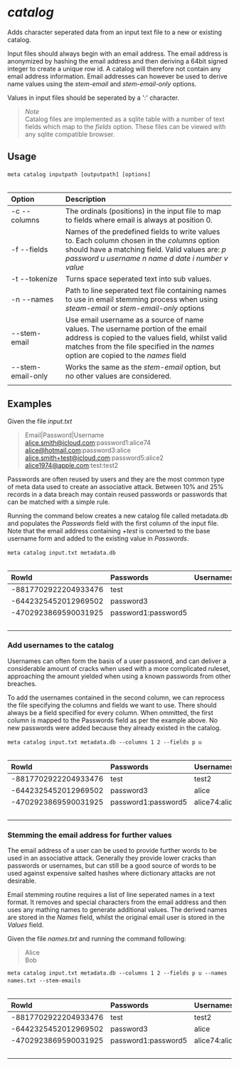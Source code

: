 # *catalog*

Adds character seperated data from an input text file to a new or existing catalog.

Input files should always begin with an email address. The email address is anonymized by hashing the email address and then deriving a 64bit signed integer to create a unique row id. A catalog will therefore not contain any email address information. Email addresses can however be used to derive name values using the *stem-email* and *stem-email-only* options.

Values in input files should be seperated by a ':' character.

  > *Note*<br>
  > Catalog files are implemented as a sqlite table with a number of text fields which map to the *fields* option. These files can be viewed with any sqlite compatible browser.

## Usage

`meta catalog inputpath [outputpath] [options]`
&nbsp;<br>
&nbsp;<br>

| Option | Description |
| :--- | :--- |
| -c --columns| The ordinals (positions) in the input file to map to fields where email is always at position 0.|
| -f --fields| Names of the predefined fields to write values to. Each column chosen in the *columns* option should have a matching field. Valid values are: *p password u username n name d date i number v value* |
| -t --tokenize| Turns space seperated text into sub values.|
| -n --names| Path to line seperated text file containing names to use in email stemming process when using *steam-email* or *stem-email-only* options|
| --stem-email| Use email username as a source of name values. The username portion of the email address is copied to the values field, whilst valid matches from the file specified in the *names* option are copied to the *names* field|
| --stem-email-only|Works the same as the *stem-email* option, but no other values are considered. |
| <img width=300> | |

 

## Examples
 
Given the file *input.txt*

>Email|Password|Username<br>
>alice.smith@icloud.com:password1:alice74<br>
>alice@hotmail.com:password3:alice<br>
>alice.smith+test@icloud.com:password5:alice2<br>
>alice1974@apple.com:test:test2<br>

Passwords are often reused by users and they are the most common type of meta data used to create an associative attack. Between 10% and 25% records in a data breach may contain reused passwords or passwords that can be matched with a simple rule.

Running the command below creates a new catalog file called metadata.db and populates the *Passwords* field with the first column of the input file. Note that the email address containing *+test* is converted to the base username form and added to the existing value in *Passwords*.

`meta catalog input.txt metadata.db`
&nbsp;<br>
&nbsp;<br>

| RowId | Passwords | Usernames | Names | Dates | Numbers | Values |
| :--- | :--- | :--- | :--- | :--- | :--- |  :--- |
|-8817702922204933476|test||||||		
|-6442325452012969502|password3||||||
|-4702923869590031925|password1:password5||||||			
|&nbsp;|||||||		

### Add usernames to the catalog

Usernames can often form the basis of a user password, and can deliver a considerable amount of cracks when used with a more complicated ruleset, approaching the amount yielded when using a known passwords from other breaches.

To add the usernames contained in the second column, we can reprocess the file specifying the columns and fields we want to use. There should always be a field specified for every column. When ommitted, the first column is mapped to the Passwords field as per the example above. No new passwords were added because they already existed in the catalog.

`meta catalog input.txt metadata.db --columns 1 2 --fields p u`
&nbsp;<br>
&nbsp;<br>

| RowId | Passwords | Usernames | Names | Dates | Numbers | Values |
| :--- | :--- | :--- | :--- | :--- | :--- |  :--- |
|-8817702922204933476|test|test2|||||		
|-6442325452012969502|password3|alice|||||
|-4702923869590031925|password1:password5|alice74:alice2|||||			
|&nbsp;|||||||	

### Stemming the email address for further values

The email address of a user can be used to provide further words to be used in an associative attack. Generally they provide lower cracks than passwords or usernames, but can still be a good source of words to be used against expensive salted hashes where dictionary attacks are not desirable.

Email stemming routine requires a list of line seperated names in a text format. It removes and special characters from the email address and then uses any mathing names to generate additional values. The derived names are stored in the *Names* field, whilst the original email user is stored in the *Values* field.

Given the file *names.txt* and running the command following:

>Alice<br>
>Bob<br>

`meta catalog input.txt metadata.db --columns 1 2 --fields p u --names names.txt --stem-emails`
&nbsp;<br>
&nbsp;<br>

| RowId | Passwords | Usernames | Names | Dates | Numbers | Values |
| :--- | :--- | :--- | :--- | :--- | :--- |  :--- |
|-8817702922204933476|test|test2|alice||1974|alice1974|	
|-6442325452012969502|password3|alice|alice|||alice|
|-4702923869590031925|password1:password5|alice74:alice2|alice:smith|||alice.smith|			
|&nbsp;|||||||	
